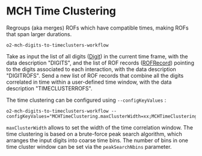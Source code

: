 <!-- doxy
\page refDetectorsMUONMCHTimeClustering Time Clustering
/doxy -->

# MCH Time Clustering

Regroups (aka merges) ROFs which have compatible times, making ROFs that span larger durations.

```shell
o2-mch-digits-to-timeclusters-workflow
```

Take as input the list of all digits ([Digit](/DataFormats/Detectors/MUON/MCH/include/DataFormatsMCH/Digit.h)) in the current time frame, with the data description "DIGITS", and the list of ROF records ([ROFRecord](../../../../DataFormats/Detectors/MUON/MCH/include/DataFormatsMCH/ROFRecord.h)) pointing to the digits associated to each interaction, with the data description "DIGITROFS". Send a new list of ROF records that combine all the digits correlated in time within a user-defined time window, with the data description "TIMECLUSTERROFS".

The time clustering can be configured using `--configKeyValues` :

```shell
o2-mch-digits-to-timeclusters-workflow --configKeyValues="MCHTimeClustering.maxClusterWidth=xx;MCHTimeClustering.peakSearchNbins=yy"
```

`maxClusterWidth` allows to set the width of the time correlation window.
The time clustering is based on a brute-force peak search algorithm, which arranges the input digits into coarse time bins. The number of bins in one time cluster window can be set via the `peakSearchNbins` parameter.

